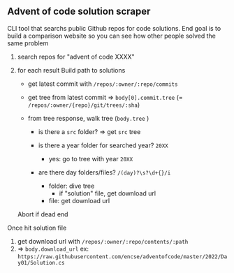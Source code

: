 ## Advent of code solution scraper

CLI tool that searchs public Github repos for code solutions. End goal is to build a comparison website so you can see how other people solved the same problem

1. search repos for "advent of code XXXX"
2. for each result
   Build path to solutions

   - get latest commit with `/repos/:owner/:repo/commits`
   - get tree from latest commit => `body[0].commit.tree` (= `/repos/:owner/{repo}/git/trees/:sha`)
   - from tree response, walk tree (`body.tree` )

     - is there a `src` folder? => get `src` tree
     - is there a year folder for searched year? `20XX`

       - yes: go to tree with year `20XX`

     - are there day folders/files? `/(day)?\s?\d+{}/i`
       - folder: dive tree
         - if "solution" file, get download url
       - file: get download url

   Abort if dead end

Once hit solution file

1. get download url with `/repos/:owner/:repo/contents/:path`
2. => `body.download_url` ex:
   `https://raw.githubusercontent.com/encse/adventofcode/master/2022/Day01/Solution.cs`
